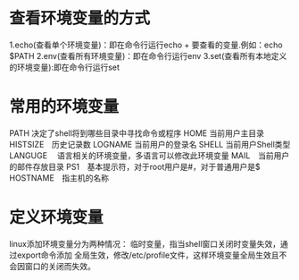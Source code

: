 # 查看环境变量的方式
1.echo(查看单个环境变量)：即在命令行运行echo + 要查看的变量.例如：echo $PATH 
2.env(查看所有环境变量)：即在命令行运行env
3.set(查看所有本地定义的环境变量):即在命令行运行set

# 常用的环境变量
PATH 决定了shell将到哪些目录中寻找命令或程序 
HOME 当前用户主目录 
HISTSIZE　历史记录数 
LOGNAME 当前用户的登录名 
SHELL 当前用户Shell类型 
LANGUGE 　语言相关的环境变量，多语言可以修改此环境变量 
MAIL　当前用户的邮件存放目录 
PS1　基本提示符，对于root用户是#，对于普通用户是$
HOSTNAME　指主机的名称 

# 定义环境变量

linux添加环境变量分为两种情况：
临时变量，指当shell窗口关闭时变量失效，通过export命令添加
全局生效，修改/etc/profile文件，这样环境变量全局生效且不会因窗口的关闭而失效。